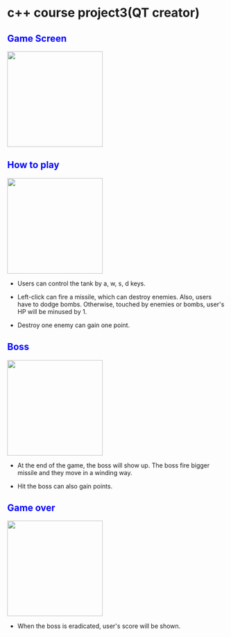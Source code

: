 # c++ course project3(QT creator)

##  <span style="color:blue">**Game Screen**
<img src="https://upload.cc/i1/2019/11/30/QhVzc5.png" width=220>

##  <span style="color:blue">**How to play**
<img src="https://upload.cc/i1/2019/11/30/nvOFwq.png" width=220> 
  
  * Users can control the tank by a, w, s, d keys.
  
  * Left-click can fire a missile, which can destroy enemies. Also, users have to dodge bombs.
    Otherwise, touched by enemies or bombs, user's HP will be minused by 1.
    
  * Destroy one enemy can gain one point.

##  <span style="color:blue">**Boss**
  <img src="https://upload.cc/i1/2019/11/30/OrN7D3.png" width=220>
  
  * At the end of the game, the boss will show up. The boss fire bigger missile and they move in
    a winding way.
    
  * Hit the boss can also gain points.
  
##  <span style="color:blue">**Game over**
  <img src="https://upload.cc/i1/2019/11/30/LMjYH1.png" width=220>
  
  * When the boss is eradicated, user's score will be shown.
  
  
    
